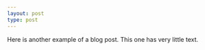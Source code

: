 ```yaml
---
layout: post
type: post
---
```


Here is another example of a blog post. This one has very little text.

